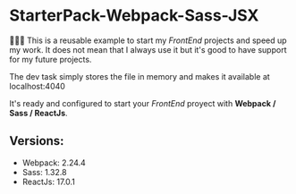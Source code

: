 # StarterPack-Webpack-Sass-JSX

👨🏻‍💻 This is a reusable example to start my *FrontEnd* projects and speed up my work. It does not mean that I always use it but it's good to have support for my future projects.


The dev task simply stores the file in memory and makes it available at localhost:4040

It's ready and configured to start your *FrontEnd* proyect with **Webpack / Sass / ReactJs**.

## Versions:
- Webpack: 2.24.4
- Sass: 1.32.8
- ReactJs: 17.0.1
